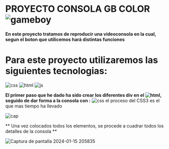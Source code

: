 # **PROYECTO CONSOLA GB COLOR** ![gameboy](https://github.com/AlbertoPueblas/Proyecto-Consola/assets/154467649/2237c0bb-5484-4224-9db6-e8ab382cb95b)
**En este proyecto tratamos de reproducir una videoconsola en la cual, segun el boton que utilicemos hará distintas funciones**
# Para este proyecto utilizaremos las siguientes tecnologias:
![css](https://img.shields.io/badge/CSS3-blue?logo=CSS3) ![html](https://img.shields.io/badge/html5-orange?logo=html5) ![js](https://img.shields.io/badge/JavaScript-yellow?logo=JavaScript)

**El primer paso que he dado ha sido crear los diferentes div en el ![html](https://img.shields.io/badge/html5-orange?logo=html5), 
seguido de dar forma a la consola con :** ![css](https://img.shields.io/badge/CSS3-blue?logo=CSS3)
el proceso del CSS3 es el que mas tiempo ha llevado

![cap](https://github.com/AlbertoPueblas/Proyecto-Consola/assets/154467649/22001300-2120-4f00-8056-8efb43b839c3)

** Una vez colocados todos los elementos, se procede a cuadrar todos los detalles de la consola **


![Captura de pantalla 2024-01-15 205835](https://github.com/AlbertoPueblas/Proyecto-Consola/assets/154467649/22884320-c885-4bdd-9f48-a435d304ef1e)
